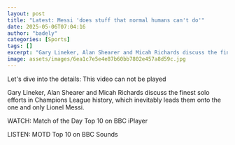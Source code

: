 ```yaml
---
layout: post
title: "Latest: Messi 'does stuff that normal humans can't do'"
date: 2025-05-06T07:04:16
author: "badely"
categories: [Sports]
tags: []
excerpt: "Gary Lineker, Alan Shearer and Micah Richards discuss the finest solo efforts in Champions League history, which inevitably leads them onto Lionel Mes"
image: assets/images/6ea1c7e5e4e87b60bb7802e457a8d59c.jpg
---
```


Let's dive into the details: This video can not be played

Gary Lineker, Alan Shearer and Micah Richards discuss the finest solo efforts in Champions League history, which inevitably leads them onto the one and only Lionel Messi.

WATCH: Match of the Day Top 10 on BBC iPlayer

LISTEN: MOTD Top 10 on BBC Sounds 

